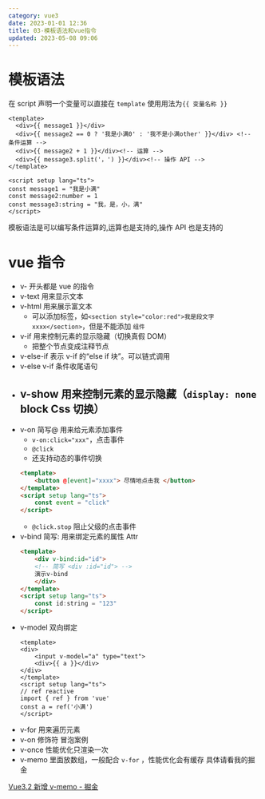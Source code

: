 ```yaml
---
category: vue3
date: 2023-01-01 12:36
title: 03-模板语法和vue指令
updated: 2023-05-08 09:06
---
```


# 模板语法

在 script 声明一个变量可以直接在 `template` 使用用法为`{{ 变量名称 }}`

```vue
<template>
  <div>{{ message1 }}</div>
  <div>{{ message2 == 0 ? '我是小满0' : '我不是小满other' }}</div> <!-- 条件运算 -->
  <div>{{ message2 + 1 }}</div><!-- 运算 -->
  <div>{{ message3.split('，') }}</div><!-- 操作 API -->
</template>

<script setup lang="ts">
const message1 = "我是小满"
const message2:number = 1
const message3:string = "我，是，小，满"
</script>
```

模板语法是可以编写条件运算的,运算也是支持的,操作 API 也是支持的

# vue 指令

-   v- 开头都是 vue 的指令
-   v-text 用来显示文本
-   v-html 用来展示富文本
    -   可以添加标签，如`<section style="color:red">我是段文字xxxx</section>`，但是不能添加 `组件`
-   v-if 用来控制元素的显示隐藏（切换真假 DOM）
    -   把整个节点变成注释节点
-   v-else-if 表示 v-if 的“else if 块”。可以链式调用
-   v-else v-if 条件收尾语句
-   ## v-show 用来控制元素的显示隐藏（`display: none` block Css 切换）
-   v-on 简写@ 用来给元素添加事件
    -   `v-on:click="xxx"`，点击事件
    -   `@click`
    -   还支持动态的事件切换
    ```html
    <template>
        <button @[event]="xxxx"> 尽情地点击我 </button>
    </template>
    <script setup lang="ts">
        const event = "click"
    </script>
    ```
    -   `@click.stop` 阻止父级的点击事件
-   v-bind 简写: 用来绑定元素的属性 Attr
    ```html
    <template>
        <div v-bind:id="id">
        <!-- 简写 <div :id="id"> -->
        演示v-bind
        </div>
    </template>
    <script setup lang="ts">
        const id:string = "123"
    </script>
    ```
-   v-model 双向绑定
    ```vue
    <template>
    <div>
        <input v-model="a" type="text">
        <div>{{ a }}</div>
    </div>
    </template>
    <script setup lang="ts">
    // ref reactive
    import { ref } from 'vue'
    const a = ref('小满')
    </script>
    ```
-   v-for 用来遍历元素
-   v-on 修饰符 冒泡案例
-   v-once 性能优化只渲染一次
-   v-memo 里面放数组，一般配合 `v-for` ，性能优化会有缓存 具体请看我的掘金

[Vue3.2 新增 v-memo - 掘金](https://juejin.cn/post/7180973915580137527)